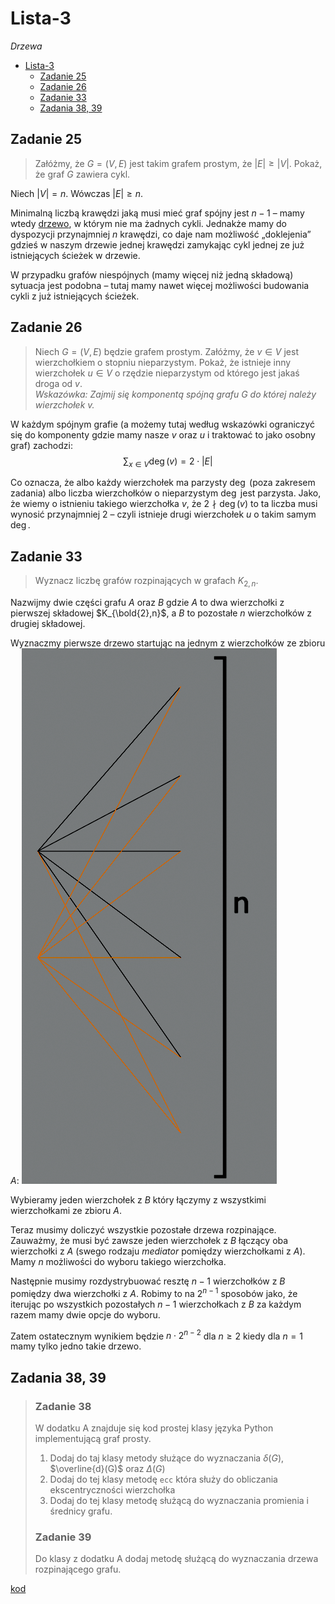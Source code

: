 # Lista-3
*Drzewa*

- [Lista-3](#lista-3)
  - [Zadanie 25](#zadanie-25)
  - [Zadanie 26](#zadanie-26)
  - [Zadanie 33](#zadanie-33)
  - [Zadania 38, 39](#zadania-38-39)

## Zadanie 25

> Załóżmy, że $G = (V, E)$ jest takim grafem prostym, że $|E| \ge |V|$. Pokaż, że graf $G$ zawiera
cykl.

Niech $|V| = n$. Wówczas $|E| \ge n$.

Minimalną liczbą krawędzi jaką musi mieć graf spójny jest $n-1$ – mamy wtedy [drzewo](../../wyk/2020-03-18/2020-03-18.md), w którym nie ma żadnych cykli. Jednakże mamy do dyspozycji przynajmniej $n$ krawędzi, co daje nam możliwość „doklejenia” gdzieś w naszym drzewie jednej krawędzi zamykając cykl jednej ze już istniejących ścieżek w drzewie.

W przypadku grafów niespójnych (mamy więcej niż jedną składową) sytuacja jest podobna – tutaj mamy nawet więcej możliwości budowania cykli z już istniejących ścieżek.

## Zadanie 26

> Niech $G = (V, E)$ będzie grafem prostym. Załóżmy, że $v \in V$ jest wierzchołkiem o stopniu nieparzystym. Pokaż, że istnieje inny wierzchołek $u \in V$ o rzędzie nieparzystym od którego jest jakaś droga od $v$.\
> *Wskazówka: Zajmij się komponentą spójną grafu G do której należy wierzchołek v.*

W każdym spójnym grafie (a możemy tutaj według wskazówki ograniczyć się do komponenty gdzie mamy nasze $v$ oraz $u$ i traktować to jako osobny graf) zachodzi:
$$
\sum_{x \in V} \deg(v) = 2\cdot|E|
$$

Co oznacza, że albo każdy wierzchołek ma parzysty $\deg$ (poza zakresem zadania) albo liczba wierzchołków o nieparzystym $\deg$ jest parzysta. Jako, że wiemy o istnieniu takiego wierzchołka $v$, że $2 \nmid \deg(v)$ to ta liczba musi wynosić przynajmniej $2$ – czyli istnieje drugi wierzchołek $u$ o takim samym $\deg$.

## Zadanie 33

> Wyznacz liczbę grafów rozpinających w grafach $K_{2,n}$.

Nazwijmy dwie części grafu $A$ oraz $B$ gdzie $A$ to dwa wierzchołki z pierwszej składowej $K_{\bold{2},n}$, a $B$ to pozostałe $n$ wierzchołków z drugiej składowej.

Wyznaczmy pierwsze drzewo startując na jednym z wierzchołków ze zbioru $A$:
![1](z33-1.png)

Wybieramy jeden wierzchołek z $B$ który łączymy z wszystkimi wierzchołkami ze zbioru $A$.

Teraz musimy doliczyć wszystkie pozostałe drzewa rozpinające.
Zauważmy, że musi być zawsze jeden wierzchołek z $B$ łączący oba wierzchołki z $A$ (swego rodzaju *mediator* pomiędzy wierzchołkami z $A$). Mamy $n$ możliwości do wyboru takiego wierzchołka.

Następnie musimy rozdystrybuować resztę $n-1$ wierzchołków z $B$ pomiędzy dwa wierzchołki z $A$. Robimy to na $2^{n-1}$ sposobów jako, że iterując po wszystkich pozostałych $n-1$ wierzchołkach z $B$ za każdym razem mamy dwie opcje do wyboru.

Zatem ostatecznym wynikiem będzie $n\cdot 2^{n-2}$ dla $n\ge 2$ kiedy dla $n=1$ mamy tylko jedno takie drzewo.

## Zadania 38, 39

> ### Zadanie 38
> W dodatku A znajduje się kod prostej klasy języka Python implementującą graf prosty.
>
> 1. Dodaj do taj klasy metody służące do wyznaczania $\delta(G)$, $\overline{d}(G)$ oraz $\Delta(G)$
> 2. Dodaj do tej klasy metodę `ecc` która służy do obliczania ekscentryczności wierzchołka
> 3. Dodaj do tej klasy metodę służącą do wyznaczania promienia i średnicy grafu.
>
> ### Zadanie 39
> Do klasy z dodatku A dodaj metodę służącą do wyznaczania drzewa rozpinającego grafu.

[kod](ex-38-39.py)
